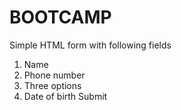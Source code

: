 # BOOTCAMP
Simple HTML form with following fields
 1. Name
 2. Phone number
 3. Three options
 4. Date of birth
Submit
